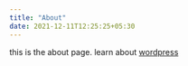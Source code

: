 ```yaml
---
title: "About"
date: 2021-12-11T12:25:25+05:30
---
```


this is the about page. learn about [wordpress](/php/wordpress)
